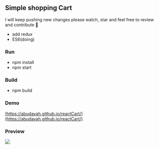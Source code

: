 ## Simple shopping Cart
I will keep pushing new changes please watch, star and feel free to review and contribute 🙂

- add redux
- ES6(doing)

### Run

- npm install
- npm start


### Build
- npm build

### Demo
[https://abudayah.github.io/reactCart/](https://abudayah.github.io/reactCart/)


### Preview

![](https://raw.githubusercontent.com/abudayah/reactCart/master/Screenshot.png)
